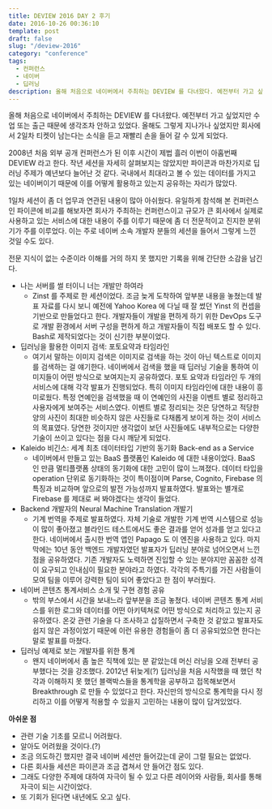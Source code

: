 ```yaml
---
title: DEVIEW 2016 DAY 2 후기
date: 2016-10-26 00:36:10
template: post
draft: false
slug: "/deview-2016"
category: "conference"
tags:
  - 컨퍼런스
  - 네이버
  - 딥러닝
description: 올해 처음으로 네이버에서 주최하는 DEVIEW 를 다녀왔다. 예전부터 가고 싶었지만 수업 또는 출근 때문에 생각조차 안하고 있었다. 올해도 그렇게 지나가나 싶었지만 회사에서 2일차 티켓이 남는다는 소식을 듣고 재빨리 손을 들어 갈 수 있게 되었다.
---
```


올해 처음으로 네이버에서 주최하는 DEVIEW 를 다녀왔다. 예전부터 가고 싶었지만 수업 또는 출근 때문에 생각조차 안하고 있었다. 올해도 그렇게 지나가나 싶었지만 회사에서 2일차 티켓이 남는다는 소식을 듣고 재빨리 손을 들어 갈 수 있게 되었다.

2008년 처음 외부 공개 컨퍼런스가 된 이후 시간이 제법 흘러 이번이 아홉번째 DEVIEW 라고 한다. 작년 세션을 자세히 살펴보지는 않았지만 파이콘과 마찬가지로 딥러닝 주제가 예년보다 늘어난 것 같다. 국내에서 최대라고 볼 수 있는 데이터를 가지고 있는 네이버이기 때문에 이를 어떻게 활용하고 있는지 공유하는 자리가 많았다.

1일차 세션이 좀 더 업무과 연관된 내용이 많아 아쉬웠다. 유일하게 참석해 본 컨퍼런스인 파이콘에 비교를 해보자면 회사가 주최하는 컨퍼런스이고 규모가 큰 회사에서 실제로 사용하고 있는 서비스에 대한 내용이 주를 이루기 때문에 좀 더 전문적이고 진지한 분위기가 주를 이루었다. 이는 주로 네이버 소속 개발자 분들의 세션을 들어서 그렇게 느낀 것일 수도 있다.

전문 지식이 없는 수준이라 이해를 거의 하지 못 했지만 기록을 위해 간단한 소감을 남긴다.

- 나는 서버를 썰 터이니 너는 개발만 하여라
  - Zinst 를 주제로 한 세션이었다. 조금 늦게 도착하여 앞부분 내용을 놓쳤는데 발표 자료를 다시 보니 예전에 Yahoo Korea 에 다닐 때 잘 썼던 Yinst 의 컨셉을 기반으로 만들었다고 한다. 개발자들이 개발을 편하게 하기 위한 DevOps 도구로 개발 환경에서 서버 구성을 편하게 하고 개발자들이 직접 배포도 할 수 있다. Bash로 제작되었다는 것이 신기한 부분이었다.
- 딥러닝을 활용한 이미지 검색: 포토요약과 타임라인
  - 여기서 말하는 이미지 검색은 이미지로 검색을 하는 것이 아닌 텍스트로 이미지를 검색하는 걸 얘기한다. 네이버에서 검색을 했을 때 딥러닝 기술을 통하여 이미지들이 어떤 방식으로 보여지는지 공유하였다. 포토 요약과 타임라인 두 개의 서비스에 대해 각각 발표가 진행되었다. 특히 이미지 타임라인에 대한 내용이 흥미로웠다. 특정 연예인을 검색했을 때 이 연예인의 사진을 이벤트 별로 정리하고 사용자에게 보여주는 서비스였다. 이벤트 별로 정리되는 것은 당연하고 적당한 양의 사진이 최대한 비슷하지 않은 사진들로 다채롭게 보이게 하는 것이 서비스의 목표였다. 당연한 것이지만 생각없이 보던 사진들에도 내부적으로는 다양한 기술이 쓰이고 있다는 점을 다시 깨닫게 되었다.
- Kaleido 비긴스: 세계 최초 데이터타입 기반의 동기화 Back-end as a Service
  - 네이버에서 만들고 있는 BaaS 플랫폼인 Kaleido 에 대한 내용이었다. BaaS 인 만큼 멀티플랫폼 상태의 동기화에 대한 고민이 많이 느껴졌다. 데이터 타입을 operation 단위로 동기화하는 것이 특이점이며 Parse, Cognito, Firebase 의 특징과 비교하며 앞으로의 발전 가능성까지 발표하였다. 발표와는 별개로 Firebase 를 제대로 써 봐야겠다는 생각이 들었다.
- Backend 개발자의 Neural Machine Translation 개발기
  - 기계 번역을 주제로 발표하였다. 자체 기술로 개발한 기계 번역 시스템으로 성능이 많이 좋아졌고 블라인드 테스트에서도 좋은 결과를 얻어 성과를 얻고 있다고 한다. 네이버에서 출시한 번역 앱인 Papago 도 이 엔진을 사용하고 있다. 마지막에는 10년 동안 백엔드 개발자였던 발표자가 딥러닝 분야로 넘어오면서 느낀 점을 공유하였다. 기존 개발자도 노력하면 진입할 수 있는 분야지만 꼼꼼한 성격이 요구되고 인내심이 필요한 분야라고 하였다. 각각의 주특기를 가진 사람들이 모여 팀을 이루어 강력한 팀이 되어 좋았다고 한 점이 부러웠다.
- 네이버 콘텐츠 통계서비스 소개 및 구현 경험 공유
  - 밖의 부스에서 시간을 보내느라 앞부분을 조금 놓쳤다. 네이버 콘텐츠 통계 서비스를 위한 로그와 데이터를 어떤 아키텍쳐로 어떤 방식으로 처리하고 있는지 공유하였다. 온갖 관련 기술을 다 조사하고 삽질하면서 구축한 것 같았고 발표자도 쉽지 않은 과정이었기 때문에 이런 유용한 경험들이 좀 더 공유되었으면 한다는 말로 발표를 마쳤다.
- 딥러닝 예제로 보는 개발자를 위한 통계
  - 왠지 네이버에서 좀 높은 직책에 있는 분 같았는데 머신 러닝을 오래 전부터 공부했다는 것을 강조했다. 2012년 뒤늦게(?) 딥러닝을 처음 시작했을 때 했던 착각과 이해하지 못 했던 블랙박스들을 통계학을 공부하고 접목해보면서 Breakthrough 로 만들 수 있었다고 한다. 자신만의 방식으로 통계학을 다시 정리하고 이를 어떻게 적용할 수 있을지 고민하는 내용이 많이 담겨있었다.

**아쉬운 점**

- 관련 기술 기초를 모르니 어려웠다.
- 알아도 어려웠을 것이다.(?)
- 조금 의도하긴 했지만 결국 네이버 세션만 들어갔는데 굳이 그럴 필요는 없었다.
- 다른 회사들 세션은 파이콘과 조금 겹쳐서 안 들어간 점도 있다.
- 그래도 다양한 주제에 대하여 자극이 될 수 있고 다른 레이어와 사람들, 회사를 통해 자극이 되는 시간이었다.
- 또 기회가 된다면 내년에도 오고 싶다.
